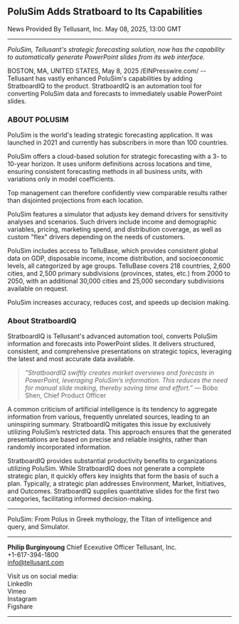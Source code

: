 ## PoluSim Adds Stratboard to Its Capabilities

News Provided By Tellusant, Inc. May 08, 2025, 13:00 GMT  

---

*PoluSim, Tellusant's strategic forecasting solution, now has the capability to automatically generate PowerPoint slides from its web interface.*

BOSTON, MA, UNITED STATES, May 8, 2025 /EINPresswire.com/ --  
Tellusant has vastly enhanced PoluSim's capabilities by adding StratboardIQ to the product. StratboardIQ is an automation tool for converting PoluSim data and forecasts to immediately usable PowerPoint slides.  

### ABOUT POLUSIM
PoluSim is the world's leading strategic forecasting application. It was launched in 2021 and currently has subscribers in more than 100 countries.  

PoluSim offers a cloud-based solution for strategic forecasting with a 3- to 10-year horizon. It uses uniform definitions across locations and time, ensuring consistent forecasting methods in all business units, with variations only in model coefficients.  

Top management can therefore confidently view comparable results rather than disjointed projections from each location.  

PoluSim features a simulator that adjusts key demand drivers for sensitivity analyses and scenarios. Such drivers include income and demographic variables, pricing, marketing spend, and distribution coverage, as well as custom "flex" drivers depending on the needs of customers.  

PoluSim includes access to TelluBase, which provides consistent global data on GDP, disposable income, income distribution, and socioeconomic levels, all categorized by age groups. TelluBase covers 218 countries, 2,600 cities, and 2,500 primary subdivisions (provinces, states, etc.) from 2000 to 2050, with an additional 30,000 cities and 25,000 secondary subdivisions available on request.  

PoluSim increases accuracy, reduces cost, and speeds up decision making.  

### About StratboardIQ
StratboardIQ is Tellusant's advanced automation tool, converts PoluSim information and forecasts into PowerPoint slides. It delivers structured, consistent, and comprehensive presentations on strategic topics, leveraging the latest and most accurate data available.  
> *"StratboardIQ swiftly creates market overviews and forecasts in PowerPoint, leveraging PoluSim’s information. This reduces the need for manual slide making, thereby saving time and effort.”* — Bobo Shen, Chief Product Officer

A common criticism of artificial intelligence is its tendency to aggregate information from various, frequently unrelated sources, leading to an uninspiring summary. StratboardIQ mitigates this issue by exclusively utilizing PoluSim’s restricted data. This approach ensures that the generated presentations are based on precise and reliable insights, rather than randomly incorporated information.  

StratboardIQ provides substantial productivity benefits to organizations utilizing PoluSim. While StratboardIQ does not generate a complete strategic plan, it quickly offers key insights that form the basis of such a plan. Typically, a strategic plan addresses Environment, Market, Initiatives, and Outcomes. StratboardIQ supplies quantitative slides for the first two categories, facilitating informed decision-making. 

---

PoluSim: From Polus in Greek mythology, the Titan of intelligence and query, and Simulator.

---

**Philip Burginyoung**
Chief Ecexutive Officer
Tellusant, Inc.  
+1-617-394-1800  
info@tellusant.com  

Visit us on social media:  
LinkedIn  
Vimeo  
Instagram  
Figshare

---

